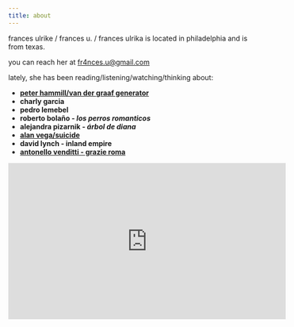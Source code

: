 ```yaml
---
title: about
---
```


frances ulrike / frances u. / frances ulrika is located in philadelphia and is from texas.

you can reach her at fr4nces.u@gmail.com

lately, she has been reading/listening/watching/thinking about:
- [**peter hammill/van der graaf generator**](https://www.youtube.com/watch?v=N-TXKdoi8WQ&ab_channel=cykusz1)
- **charly garcia**
- **pedro lemebel**
- **roberto bolaño - *los perros romanticos***
- **alejandra pizarnik - *árbol de diana***
- [**alan vega/suicide**](https://www.youtube.com/watch?v=6S3O2oUuxow&ab_channel=Suicide-Topic)
- **david lynch - inland empire**
- [**antonello venditti - grazie roma**](https://www.youtube.com/watch?v=kVxs-ngkCUU&ab_channel=vendittiVEVO)

<iframe width="560" height="315" src="https://www.youtube.com/embed/kVxs-ngkCUU?si=m0nvh_PMfwowDNSZ&amp" title="YouTube video player" frameborder="0" allow="accelerometer; autoplay; clipboard-write; encrypted-media; gyroscope; picture-in-picture" allowfullscreen></iframe>